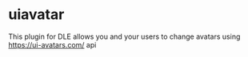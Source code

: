 # uiavatar
This plugin for  DLE allows you and your users to change avatars using https://ui-avatars.com/ api 
